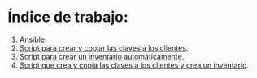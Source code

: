 # Índice de trabajo:

1. [Ansible](./ansible).
2. [Script para crear y copiar las claves a los clientes](./copiar-claves-servidor.sh).
3. [Script para crear un inventario automáticamente](./crear-inventario.sh).
4. [Script que crea y copia las claves a los clientes y crea un inventario](./copiar-claves-servidor.sh).
